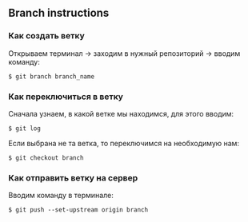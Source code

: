 ## Branch instructions

### Как создать ветку
Открываем терминал -> заходим в нужный репозиторий -> вводим команду:

    $ git branch branch_name

### Как переключиться в ветку
Сначала узнаем, в какой ветке мы находимся, для этого вводим:

    $ git log

Если выбрана не та ветка, то переключимся на необходимую нам:

    $ git checkout branch

### Как отправить ветку на сервер
Вводим команду в терминале:

    $ git push --set-upstream origin branch
